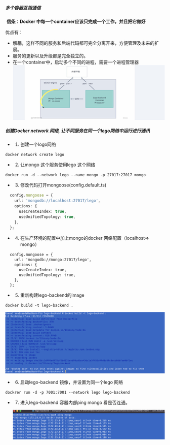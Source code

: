 ##### 多个容器互相通信

 **信条：Docker 中每一个container应该只完成一个工作，并且把它做好**

优点有：

* 解耦，这样不同的服务和后端代码都可完全分离开来，方便管理及未来的扩展。
* 服务的更新以及升级都是完全独立的。
* 在一个container中，启动多个不同的进程，需要一个进程管理器
  ![1669304042171](image/3-7Docker多个容器互相通信/1669304042171.png)

##### 创建Docker network 网络, 让不同服务在同一个lego网络中运行进行通讯

* 1. 创建一个logo网络

```
docker network create lego
```

* 2. 让mongo 这个服务使用lego 这个网络

```
docker run -d --network lego --name mongo -p 27017:27017 mongo
```

* 3. 修改代码打开mongoose(config.default.ts)

```typescript
  config.mongoose = {
    url: 'mongodb://localhost:27017/lego',
    options: {
      useCreateIndex: true,
      useUnifiedTopology: true,
    },
  };
```

* 4. 在生产环境的配置中加上mongo的docker 网络配置（localhost=> mongo）

```
  config.mongoose = {
    url: 'mongodb://mongo:27017/lego',
    options: {
      useCreateIndex: true,
      useUnifiedTopology: true,
    },
  };
```

* 5. 重新构建lego-backend的image

```
docker build -t lego-backend .
```

![1669312323017](image/3-7Docker多个容器互相通信/1669312323017.png)

* 6. 启动lego-backend 镜像，并设置为同一个lego 网络

```
dockrer run -d -p 7001:7001 --network lego lego-backend
```

* 7. 进入lego-backend 容器内部ping mongo 看是否连通。

  ![1669313473112](image/3-7Docker多个容器互相通信/1669313473112.png)
